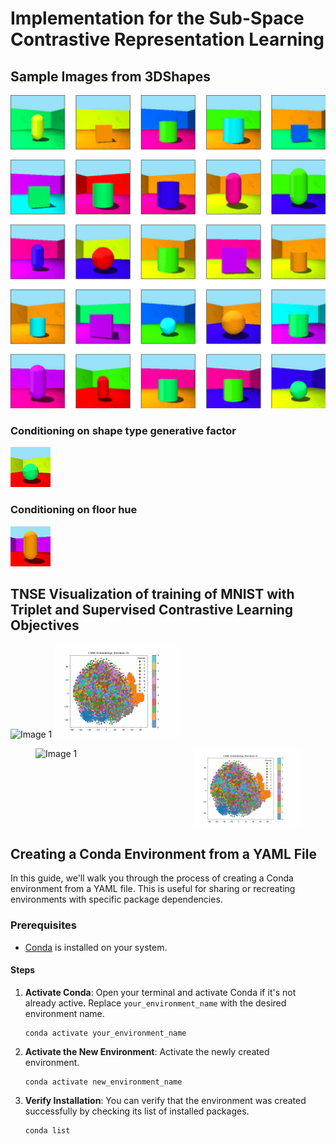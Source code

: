 # Implementation for the Sub-Space Contrastive Representation Learning 

## Sample Images from 3DShapes

![Alt Text](Figures/output_figure.png)

### Conditioning on  shape type generative factor

![Alt Text](Figures/output.gif)

### Conditioning on floor hue

![Alt Text](Figures/floor_hue.gif)

## TNSE Visualization of training of MNIST with Triplet and Supervised Contrastive Learning Objectives
<!-- <figure>
  <img src="Figures/mnist_tripplet_animation_advanced.gif" alt="Image 1" width="45%" style="margin-right: 5px;">
  <img src="Figures/mnist_scl_animation.gif" alt="Image 2" width="45%">
  <figcaption>Caption for Image 1</figcaption>
  <figcaption>Caption for Image 2</figcaption>
</figure> -->
<p float="left">
<img src="Figures/mnist_tripplet_animation_advanced.gif" alt="Image 1" width="200">
<img src="Figures/mnist_scl_animation.gif" alt="Image 2" width="200">
</p>
<figure style="display: flex; justify-content: space-between;">
        <img src="Figures/mnist_tripplet_animation_advanced.gif" alt="Image 1" style="width: 40%; max-width: 100%; height: auto;">
        <!-- <figcaption style="width: 45%; text-align: center; font-style: italic;">Training for triplet loss for MNIST</figcaption> -->
        <img src="Figures/mnist_scl_animation.gif" alt="Image 2" style="width: 40%; max-width: 100%; height: auto;">
        <!-- <figcaption style="width: 45%; text-align: center; font-style: italic;">Training for Supervised Contrastive loss for MNIST</figcaption> -->
</figure>


## Creating a Conda Environment from a YAML File

In this guide, we'll walk you through the process of creating a Conda environment from a YAML file. This is useful for sharing or recreating environments with specific package dependencies.

### Prerequisites

- [Conda](https://docs.conda.io/en/latest/) is installed on your system.

#### Steps

1. **Activate Conda**: Open your terminal and activate Conda if it's not already active. Replace `your_environment_name` with the desired environment name.

   ```shell
   conda activate your_environment_name
   ```

2. **Activate the New Environment**: Activate the newly created environment.
    ```shell
    conda activate new_environment_name
    ```
3. **Verify Installation**: You can verify that the environment was created successfully by checking its list of installed packages.
    ```shell
    conda list
    ```